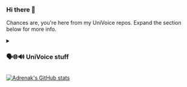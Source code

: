 ### Hi there 👋

Chances are, you're here from my UniVoice repos. Expand the section below for more info.

<details>
<summary><h3>🗣️🌐🔊 UniVoice stuff</h3></summary>  
  
I'm still working on unifying UniVoice and making it easier to use. To start, I would recommend going through the following repos in my profile:
- 🗣️univoice: the core repo.
- 📱 univoice-samples: a sample chat app made using univoice. This repo currently uses   
- 🎤 univoice-unimic-input: the repo for capturing audio from Microphones, the most common use case  
- 🔉 univoice-audiosource-output: the repo for playing audio using an AudioSource, again the most common usage.  
- 📶 univoice-telepathy-network: a repo for local/WLAN networking for univoice. Basically, you can talk within a local network. Note that again with mobile apps, hosting, network discovery and connecting have some caveats. 
- 🖥️ univoice-mirror-network: a repo for Mirror based networking. If your game or app uses Mirror, the integration is _very_ simple and also runs with dedicated servers.  

Note that:  
- ❌ univoice-airpeer-network is not production suitable. Airpeer, the underlying library is not IL2CPP compatible. It also uses some old WebRTC code where establishing connection tends to fail a lot.
- ❌ airsignal and airpeer are archived repos. Avoid developing with them unless you know your usecase and their limitations well.
- ⚠️ univoice-pun2-network is not production suitable either, but you are welcome to modify it. The core issue (IIRC) was that Photon throttles the amount of data you can send through some custom channels. Since UniVoice doesn't have any sort of audio compression, the size tends to cross the limits very quickly. It did work fine for 2 or 3 participants.

UniVoice has some big improvements lined up, this includes:
- 📦 Most, if not all of the UniVoice related repos moving into the core package, so that you don't have to worry about dependencies. Modules would be activated using scripting define symbols in Unity
- 📱A much better sample scene
- ✍️ Better documentation and maybe even some video tutorials
- 🗣️ Audio compression, echo cancellation, and maybe even encryption (we'll see)
- 🛜 Implementations for Network For GameObjects, PUN2 and maybe also com.unity.webrtc
- 🖥️ Making it more suitable for dedicated server environments. UniVoice was made with peer-to-peer in mind. 

In short, UniVoice is undergoing a lot of changes soon. Those using the repos already would be protected from these changes. It's likely with UniVoice v4, it'll begin a new life with these improvements coming in one by one.

Thanks for the continued support! If you are joining or have been part of the UniVoice journey, give it a Github star ⭐!
  
</details>


  
[![Adrenak's GitHub stats](https://github-readme-stats.vercel.app/api?username=adrenak&count_private=true&theme=dark)](https://github.com/anuraghazra/github-readme-stats)
<!--
**adrenak/adrenak** is a ✨ _special_ ✨ repository because its `README.md` (this file) appears on your GitHub profile.

Here are some ideas to get you started:

- 🔭 I’m currently working on ...
- 🌱 I’m currently learning ...
- 👯 I’m looking to collaborate on ...
- 🤔 I’m looking for help with ...
- 💬 Ask me about ...
- 📫 How to reach me: ...
- 😄 Pronouns: ...
- ⚡ Fun fact: ...
-->
